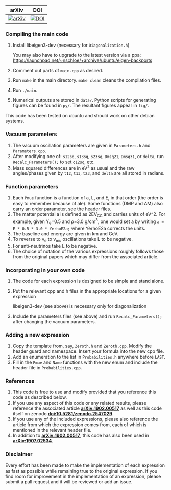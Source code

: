 | arXiv | DOI |
|:-----:|:---:|
|[![arXiv](https://img.shields.io/badge/arXiv-1902.00517-orange.svg)](https://arXiv.org/abs/1902.00517)|[![DOI](https://zenodo.org/badge/DOI/10.5281/zenodo.2547029.svg)](https://doi.org/10.5281/zenodo.2547029)|

### Compiling the main code
1. Install libeigen3-dev (necessary for `Diagonalization.h`)

   You may also have to upgrade to the latest version via a ppa: https://launchpad.net/~nschloe/+archive/ubuntu/eigen-backports

2. Comment out parts of `main.cpp` as desired.
3. Run `make` in the main directory. `make clean` cleans the compilation files.
4. Run `./main`.
5. Numerical outputs are stored in `data/`. Python scripts for generating figures can be found in `py/`. The resultant figures appear in `fig/`.

This code has been tested on ubuntu and should work on other debian systems.

### Vacuum parameters
1. The vacuum oscillation parameters are given in `Parameters.h` and `Parameters.cpp`.
2. After modifying one of: `s12sq`, `s13sq`, `s23sq`, `Dmsq21`, `Dmsq31`, or `delta`, run `Recalc_Parameters();` to set `c12sq`, etc.
3. Mass squared differences are in eV<sup>2</sup> as usual and the raw angles/phases given by `t12`, `t13`, `t23`, and `delta` are all stored in radians.

### Function parameters
1. Each `Pmue` function is a function of a, L, and E, in that order (the order is easy to remember because of ale).
Some functions (DMP and AM) also carry an order parameter, see the header files.
2. The matter potential a is defined as 2EV<sub>CC</sub> and carries units of eV^2.
For example, given Y<sub>e</sub>=0.5 and &rho;=3.0 g/cm<sup>3</sup>, one would set a by writing `a = E * 0.5 * 3.0 * YerhoE2a;` where YerhoE2a corrects the units.
3. The baseline and energy are given in km and GeV.
4. To reverse to &nu;<sub>e</sub> to &nu;<sub>mu</sub> oscillations take L to be negative.
5. For anti-neutrinos take E to be negative.
6. The choice of notation of the various expressions roughly follows those from the original papers which may differ from the associated article.

### Incorporating in your own code
1. The code for each expression is designed to be simple and stand alone.
2. Put the relevant cpp and h files in the appropriate locations for a given expression

   libeigen3-dev (see above) is necessary only for diagonalization

3. Include the parameters files (see above) and run `Recalc_Parameters();` after changing the vacuum parameters.

### Adding a new expression
1. Copy the template from, say, `Zeroth.h` and `Zeroth.cpp`. Modify the header guard and namespace. Insert your formula into the new cpp file.
2. Add an enumeration to the list in `Probabilities.h` anywhere before `LAST`.
3. Fill in the `Pmue` and `Name` functions with the new enum and include the header file in `Probabilities.cpp`.

### References
1. This code is free to use and modify provided that you reference this code as described below.
2. If you use any aspect of this code or any related results, please reference the associated article **[arXiv:1902.00517](https://arxiv.org/abs/1902.00517)** as well as this code itself on zenodo **[doi:10.5281/zenodo.2547029](http://dx.doi.org/10.5281/zenodo.2547029)**.
3. If you use any of the included expressions, please also reference the article from which the expression comes from, each of which is mentioned in the relevant header file.
4. In addition to **[arXiv:1902.00517](https://arxiv.org/abs/1902.00517)**, this code has also been used in **[arXiv:1907.02534](https://arxiv.org/abs/1907.02534)**.

### Disclaimer
Every effort has been made to make the implementation of each expression as fast as possible while remaining true to the original expression.
If you find room for improvement in the implementation of an expression, please submit a pull request and it will be reviewed or add an issue.

